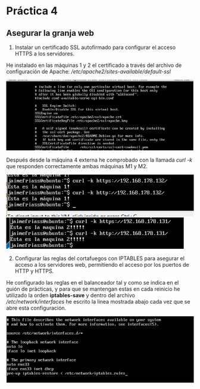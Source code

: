 
# Práctica 4
## Asegurar la granja web
1. Instalar un certificado SSL autofirmado para configurar el acceso HTTPS a los servidores.

He instalado en las máquinas 1 y 2 el certificado a través del archivo de configuración de Apache: _/etc/apache2/sites-available/default-ssl_

![Configuración SSL](config_ssl.png "Configuración SSL")

Después desde la máquina 4 externa he comprobado con la llamada *curl -k* que responden correctamente ambas máquinas M1 y M2.

![Curl Máquina 4 a Máquina 1](curl_m4m1.png "Curl m4 a m1")
![Curl Máquina 4 a Máquina 2](curl_m4m2.png "Curl m4 a m2")

2. Configurar las reglas del cortafuegos con IPTABLES para asegurar el acceso a los servidores web, permitiendo el acceso por los puertos de HTTP y HTTPS.

He configurado las reglas en el balanceador tal y como se indica en el guión de prácticas, y para que se mantengan estas en cada reinicio he utilizado la orden **iptables-save** y dentro del archivo _/etc/network/interfaces_ he escrito la linea mostrada abajo cada vez que se abre esta configuración.

![Inicio automático de IPTABLES en el balanceador](inicio_automatico_m3.png "Inicio automático de IPTABLES en el balanceador")

